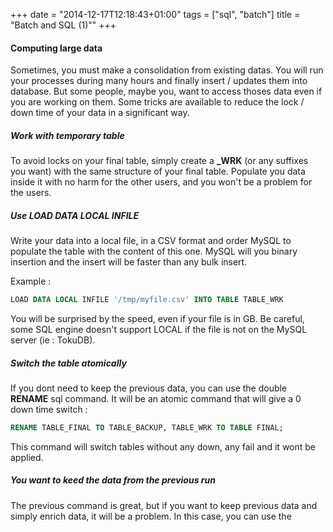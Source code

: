 +++
date = "2014-12-17T12:18:43+01:00"
tags = ["sql", "batch"]
title = "Batch and SQL (1)""
+++

#### Computing large data

Sometimes, you must make a consolidation from existing datas. You will run your processes during many hours and finally insert / updates them into database. But some people, maybe you, want to access thoses data even if you are working on them. Some tricks are available to reduce the lock / down time of your data in a significant way.

##### Work with temporary table

To avoid locks on your final table, simply create a **_WRK** (or any suffixes you want) with the same structure of your final table. Populate you data inside it with no harm for the other users, and you won't be a problem for the users.

##### Use **LOAD DATA LOCAL INFILE** 

Write your data into a local file, in a CSV format and order MySQL to populate the table with the content of this one. MySQL will you binary insertion and the insert will be faster than any bulk insert.

Example :

```SQL
LOAD DATA LOCAL INFILE '/tmp/myfile.csv' INTO TABLE TABLE_WRK
```

You will be surprised by the speed, even if your file is in GB. Be careful, some SQL engine doesn't support LOCAL if the file is not on the MySQL server (ie : TokuDB).

##### Switch the table atomically

If you dont need to keep the previous data, you can use the double **RENAME** sql command. It will be an atomic command that will give a 0 down time switch :

```SQL
RENAME TABLE_FINAL TO TABLE_BACKUP, TABLE_WRK TO TABLE FINAL;
```

This command will switch tables without any down, any fail and it wont be applied.

##### You want to keed the data from the previous run

The previous command is great, but if you want to keep previous data and simply enrich data, it will be a problem. In this case, you can use the 